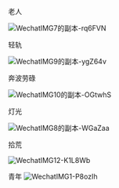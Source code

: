 老人

<img src='https://loremxuetengfei.oss-cn-beijing.aliyuncs.com/uPic/WechatIMG7的副本-rq6FVN.jpeg' alt='WechatIMG7的副本-rq6FVN'/>

轻轨

<img src='https://loremxuetengfei.oss-cn-beijing.aliyuncs.com/uPic/WechatIMG9的副本-ygZ64v.jpeg' alt='WechatIMG9的副本-ygZ64v'/>

奔波劳碌

<img src='https://loremxuetengfei.oss-cn-beijing.aliyuncs.com/uPic/WechatIMG10的副本-OGtwhS.jpeg' alt='WechatIMG10的副本-OGtwhS'/>

灯光

<img src='https://loremxuetengfei.oss-cn-beijing.aliyuncs.com/uPic/WechatIMG8的副本-WGaZaa.jpeg' alt='WechatIMG8的副本-WGaZaa'/>

拾荒

<img src='https://loremxuetengfei.oss-cn-beijing.aliyuncs.com/uPic/WechatIMG12-K1L8Wb.jpeg' alt='WechatIMG12-K1L8Wb'/>

青年
<img src='https://loremxuetengfei.oss-cn-beijing.aliyuncs.com/uPic/WechatIMG1-P8ozIh.jpeg' alt='WechatIMG1-P8ozIh'/>
